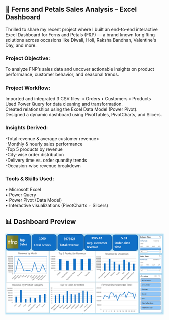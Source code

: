 <h2>
 🎯 Ferns and Petals Sales Analysis – Excel Dashboard
</h2>

<p>
Thrilled to share my recent project where I built an end-to-end interactive Excel Dashboard for Ferns and Petals (F&P) — a brand known for gifting solutions across occasions like Diwali, Holi, Raksha Bandhan, Valentine's Day, and more.
</p>

<h3>
Project Objective:
</h3>
<p>
To analyze FNP’s sales data and uncover actionable insights on product performance, customer behavior, and seasonal trends.
</p>
 
<h3>
Project Workflow:
</h3>
<p>
Imported and integrated 3 CSV files:
 • Orders
 • Customers
 • Products
<br>
Used Power Query for data cleaning and transformation.<br>
Created relationships using the Excel Data Model (Power Pivot).<br>
Designed a dynamic dashboard using PivotTables, PivotCharts, and Slicers.<br>
 
<h3>
Insights Derived:
</h3>
<p>-Total revenue & average customer revenue<<br>
-Monthly & hourly sales performance<br>
-Top 5 products by revenue<br>
-City-wise order distribution<br>
-Delivery time vs. order quantity trends<br>
-Occasion-wise revenue breakdown<br>
</p>
 
<h3>
Tools & Skills Used:
</h3>
<p>
 • Microsoft Excel<br>
 • Power Query<br>
 • Power Pivot (Data Model)<br>
 • Interactive visualizations (PivotCharts + Slicers)<br>
</p>


## 📊 Dashboard Preview
![Dashboard](https://github.com/shaifalijain789/Fern-and-Petal-Sales-Analysis/blob/main/dashboard.PNG?raw=true)

